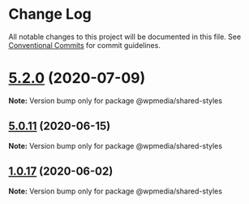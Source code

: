 # Change Log

All notable changes to this project will be documented in this file.
See [Conventional Commits](https://conventionalcommits.org) for commit guidelines.

# [5.2.0](https://github.com/WPMedia/fusion-news-theme-blocks/compare/v5.2.0-beta.0...v5.2.0) (2020-07-09)

**Note:** Version bump only for package @wpmedia/shared-styles





## [5.0.11](https://github.com/WPMedia/fusion-news-theme-blocks/compare/v5.0.11-beta.0...v5.0.11) (2020-06-15)

**Note:** Version bump only for package @wpmedia/shared-styles





## [1.0.17](https://github.com/WPMedia/fusion-news-theme-blocks/compare/@wpmedia/shared-styles@1.0.17-beta.1...@wpmedia/shared-styles@1.0.17) (2020-06-02)

**Note:** Version bump only for package @wpmedia/shared-styles
